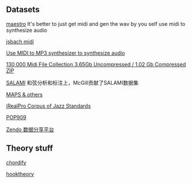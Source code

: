 ## Datasets

[maestro](https://g.co/magenta/maestro-dataset)
It's better to just get midi and gen the wav by you self
use midi to synthesize audio

[jsbach midi](http://www.jsbach.net/midi/) 

[Use MIDI to MP3 synthesizer to synthesize audio](http://www.piano-midi.de/chopin)


[130,000 Midi File Collection 3.65Gb Uncompressed / 1.02 Gb Compressed ZIP](https://www.reddit.com/r/WeAreTheMusicMakers/comments/3ajwe4/the_largest_midi_collection_on_the_internet/)


[SALAMI](http://ddmal.music.mcgill.ca/research/salami)
和弦分析和标注上，McGill贡献了SALAMI数据集

[MAPS & others](https://adasp.telecom-paris.fr/resources/)

[iRealPro Corpus of Jazz Standards](https://zenodo.org/record/3546040#.YG6sUS0RphH)

[POP909](https://github.com/music-x-lab/POP909-Dataset)

[Zendo 数据分享平台](https://zenodo.org/record/3546040#.X4T_6i-cYWr)


## Theory stuff

[chordify](https://chordify.net/?welcome=1)

[hooktheory](https://www.hooktheory.com)


